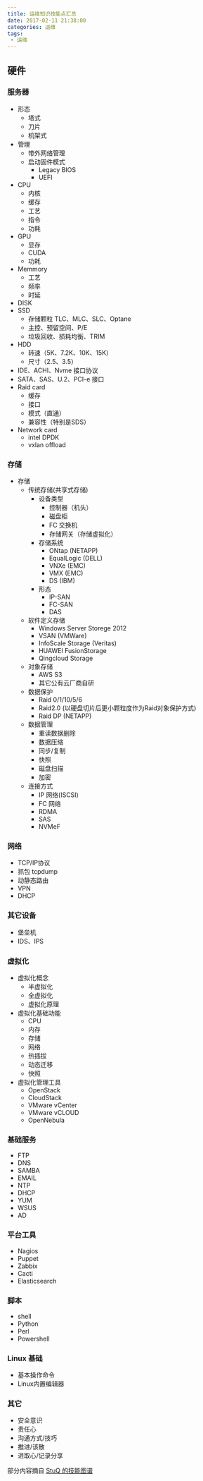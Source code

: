 ```yaml
---
title: 运维知识技能点汇总
date: 2017-02-11 21:38:00
categories: 运维
tags:
 - 运维
---
```


## 硬件
### 服务器
- 形态
  - 塔式
  - 刀片
  - 机架式
- 管理
  - 带外网络管理
  - 启动固件模式
    - Legacy BIOS
    - UEFI
- CPU
  - 内核
  - 缓存
  - 工艺
  - 指令
  - 功耗
- GPU
  - 显存
  - CUDA
  - 功耗
- Memmory
  - 工艺
  - 频率
  - 时延
- DISK
 - SSD
    - 存储颗粒 TLC、MLC、SLC、Optane 
    - 主控、预留空间、P/E
    - 垃圾回收、损耗均衡、TRIM
 - HDD
     - 转速（5K、7.2K、10K、15K）
     - 尺寸（2.5、3.5）
 - IDE、ACHI、Nvme 接口协议
 - SATA、SAS、U.2、PCI-e 接口
- Raid card
  - 缓存
  - 接口
  - 模式（直通）
  - 兼容性（特别是SDS）
- Network card
  - intel DPDK
  - vxlan offload 

### 存储
- 存储
    - 传统存储(共享式存储)
        - 设备类型
            - 控制器（机头）
            - 磁盘柜
            - FC 交换机
            - 存储网关（存储虚拟化）
        - 存储系统
            - ONtap (NETAPP)
            - EqualLogic (DELL)
            - VNXe (EMC)
            - VMX (EMC)
            - DS (IBM)
        - 形态
            - IP-SAN
            - FC-SAN
            - DAS
    - 软件定义存储
        - Windows Server Storege 2012
        - VSAN (VMWare)
        - InfoScale Storage (Veritas)
        - HUAWEI FusionStorage
        - Qingcloud Storage
    - 对象存储
        - AWS S3
        - 其它公有云厂商自研
    - 数据保护
        - Raid 0/1/10/5/6 
        - Raid2.0 (以硬盘切片后更小颗粒度作为Raid对象保护方式)
        - Raid DP (NETAPP)
    - 数据管理
        - 重读数据删除
        - 数据压缩
        - 同步/复制
        - 快照
        - 磁盘扫描
        - 加密
    - 连接方式
        - IP 网络(ISCSI)
        - FC 网络
        - RDMA
        - SAS
        - NVMeF

### 网络
- TCP/IP协议
- 抓包 tcpdump
- 动静态路由
- VPN
- DHCP

### 其它设备
- 堡垒机
- IDS、IPS

### 虚拟化
- 虚拟化概念
    - 半虚拟化
    - 全虚拟化
    - 虚拟化原理
- 虚拟化基础功能
    - CPU
    - 内存
    - 存储
    - 网络
    - 热插拔
    - 动态迁移
    - 快照
- 虚拟化管理工具
    - OpenStack
    - CloudStack
    - VMware vCenter
    - VMware vCLOUD
    - OpenNebula

### 基础服务
- FTP
- DNS
- SAMBA
- EMAIL
- NTP
- DHCP
- YUM
- WSUS
- AD

### 平台工具
- Nagios
- Puppet
- Zabbix
- Cacti
- Elasticsearch

### 脚本
- shell
- Python
- Perl
- Powershell

### Linux 基础
- 基本操作命令
- Linux内置编辑器

### 其它
- 安全意识
- 责任心
- 沟通方式/技巧
- 推进/该散
- 进取心/记录分享


部分内容摘自 [StuQ 的技能图谱](http://skill-map.stuq.org/)